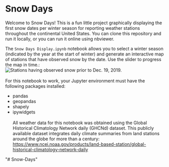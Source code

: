 # Snow Days
Welcome to Snow Days! This is a fun little project graphically displaying the first snow dates per winter season for reporting weather stations throughout the continental United States. You can clone this repository and run it locally, or you can run it online using  nbviewer.<br>

The `Snow Days Display.ipynb` notebook allows you to select a winter season (indicated by the year at the start of winter) and generate an interactive map of stations that have observed snow by the date. Use the slider to progress the map in time.:<br>
<img src="https://github.com/garretts-hub/Snow Days/blob/main/images/map_sample.PNG" alt="Stations having observed snow prior to Dec. 19, 2019." title="Sample Map" width=auto>
<br><br>
For this notebook to work, your Jupyter environment must have the following packages installed:
- pandas
- geopandas
- shapely
- ipywidgets
<br><br>
All weather data for this notebook was obtained using the Global Historical Climatology Network daily (GHCNd) dataset. This publicly available dataset integrates daily climate summaries from land stations around the globe for more than a century: 
https://www.ncei.noaa.gov/products/land-based-station/global-historical-climatology-network-daily 



"# Snow-Days" 
